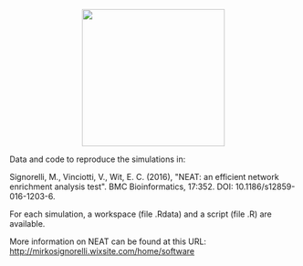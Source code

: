 <p align="center">
<img src="https://github.com/m-signo/neat/blob/master/neat_logo.png" width="250" height="240" />
</p>

Data and code to reproduce the simulations in: 

Signorelli, M., Vinciotti, V., Wit, E. C. (2016), "NEAT: an efficient network enrichment analysis test". BMC Bioinformatics, 17:352. DOI: 10.1186/s12859-016-1203-6.

For each simulation, a workspace (file .Rdata) and a script (file .R) are available.

More information on NEAT can be found at this URL: http://mirkosignorelli.wixsite.com/home/software
